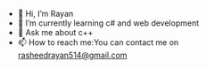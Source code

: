 - 👋 Hi, I’m Rayan
- 🌱 I’m currently learning c# and web development
- 💬 Ask me about c++
- 📫 How to reach me:You can contact me on rasheedrayan514@gmail.com
